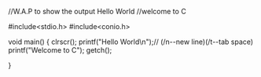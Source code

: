 //W.A.P to show the output Hello World
//welcome to C

#include<stdio.h>
#include<conio.h>
 
void main()
{
	clrscr();
	printf("Hello World\n");//  (/n--new line)(/t--tab space)
	printf("Welcome to C");
	getch();

}
